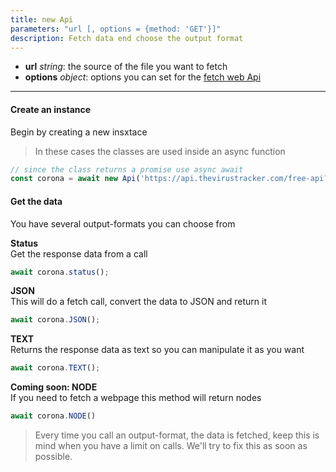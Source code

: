 ```yaml
---
title: new Api
parameters: "url [, options = {method: 'GET'}]"
description: Fetch data end choose the output format
---
```


- **url** *string*: the source of the file you want to fetch
- **options** *object*: options you can set for the [fetch web Api](https://developer.mozilla.org/en-US/docs/Web/API/Fetch_API/Using_Fetch)

---

#### Create an instance
Begin by creating a new insxtace

> In these cases the classes are used inside an async function

```js
// since the class returns a promise use async await
const corona = await new Api('https://api.thevirustracker.com/free-api?countryTotal=BE');
```

#### Get the data
You have several output-formats you can choose from

**Status**<br>
Get the response data from a call

```js
await corona.status();
```

**JSON**<br>
This will do a fetch call, convert the data to JSON and return it

```js
await corona.JSON();
```

**TEXT**<br>
Returns the response data as text so you can manipulate it as you want

```js
await corona.TEXT();
```

**Coming soon: NODE**<br>
If you need to fetch a webpage this method will return nodes

```js
await corona.NODE()
```

> Every time you call an output-format, the data is fetched, keep this is mind when you have a limit on calls. We'll try to fix this as soon as possible.
